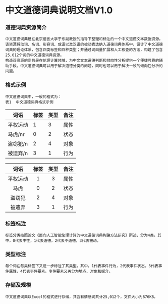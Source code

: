 # 中文道德词典说明文档V1.0
### 道德词典资源简介
    中文道德词典是在北京语言大学于东副教授的指导下整理和标注的一个中文道德文本数据资源。该资源将动词、名词、形容词、成语以及汉语的被动表达纳入道德词典体系中，设计了中文道德词典的理论体系，包含四类标签和四种类型；并通过词向量扩展和人工核查的方法，构建了包含25,012个词的中文道德词典资源。
    构造该资源的宗旨是在伦理计算领域，为中文文本道德判断和倾向性分析提供一个便捷可靠的辅助手段。中文道德词典可以用于解决道德分类的问题，同时也可以用于解决一般的倾向性分析的问题。
### 格式示例
    中文道德词典中，一般的格式为：
    表1  中文道德词典格式示例
    
| 词语    | 标签 | 类型 | 备注 |
|-------|----|----|----|
| 平权运动  | 1  | 3  | 属性 |
| 马虎/nr | 0  | 2  | 状态 |
| 盗窃犯/n | 2  | 4  | 对象 |
| 被遗弃/n | 3  | 1  | 行为 |

| 词语 | 标签 | 类型 | 备注 |
|:-------:|:----:|:----:|:----:|
| 平权运动 | 1 | 3 | 属性 |
| 马虎 | 0 | 2 | 状态 |
| 盗窃犯 | 2 | 4 | 对象 |
| 被遗弃 | 3 | 1 | 行为 |
### 标签标注
    标签分类按照论文《面向人工智能伦理计算的中文道德词典构建方法研究》所述，分为4类。其中，0代表中性，1代表道德，2代表不道德，3代表被动。
### 类型标注
    每个词在每类标签下又进一步标注了其类型。其中，1代表事件行为，2代表事件状态，3代表事件属性，4代表事件要素。事件要素又再分为地点、对象和媒介。
### 存储及规模
    中文道德词典以Excel的格式进行存储，共含有情感词共计25,012个，文件大小为876KB。
